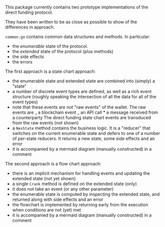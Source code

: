 This package currently contains two prototype implementations of the direct funding protocol.

They have been written to be as close as possible to show of the differences in approach.

`common.go` contains common data structures and methods. In particular:

- the _enumerable_ state of the protocol.
- the _extended_ state of the protocol (plus methods)
- the side effects
- the errors

The first approach is a state chart approach:

- the enumerable state and extended state are combined into (simply) a "state"
- a number of discrete event types are defined, as well as a rich event structure (roughly speaking the intersection of all the data for all of the event types)
- note that these events are not "raw events" of the wallet. The raw events are
  _ a blockchain event
  _ an API call \* a message received from a counterparty
  The direct funding state chart events are transduced from the raw events (not shown)
- a `NexState` method contains the business logic. It is a "reducer" that switches on the current enumerable state and defers to one of a number of per-state reducers. It returns a new state, some side effects and an error
- it is accompanied by a mermaid diagram (manually constructed) in a comment

The second approach is a flow chart approach:

- there is an implicit mechanism for handling events and updating the extended state (not yet shown)
- a single `Crank` method is defined on the extended state (only)
- it does not take an event (or any other parameter)
- the enumerable state is computed by inspecting the extended state, and returned along with side effects and an error
- the flowchart is implemented by returning early from the execution when conditions are not (yet) met
- it is accompanied by a mermaid diagram (manually constructed) in a comment

